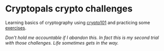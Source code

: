 # Cryptopals crypto challenges

Learning basics of cryptography using [crypto101](https://www.crypto101.io/) and practicing some [exercises](https://cryptopals.com/).

_Don't hold me accountable if I abandon this. In fact this is my second trial with those challenges.
Life sometimes gets in the way._
